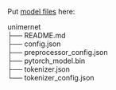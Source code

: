 Put [model files](https://huggingface.co/wanderkid/unimernet/tree/main) here:

unimernet  
├── README.md    
├── config.json   
├── preprocessor_config.json    
├── pytorch_model.bin    
├── tokenizer.json  
└── tokenizer_config.json  